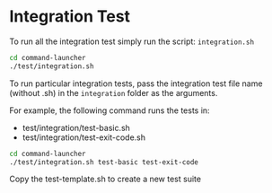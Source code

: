 # Integration Test

To run all the integration test simply run the script: `integration.sh`

```bash
cd command-launcher
./test/integration.sh
```

To run particular integration tests, pass the integration test file name (without .sh) in the `integration` folder as the arguments.

For example, the following command runs the tests in:
- test/integration/test-basic.sh
- test/integration/test-exit-code.sh

```bash
cd command-launcher
./test/integration.sh test-basic test-exit-code
```

Copy the test-template.sh to create a new test suite

